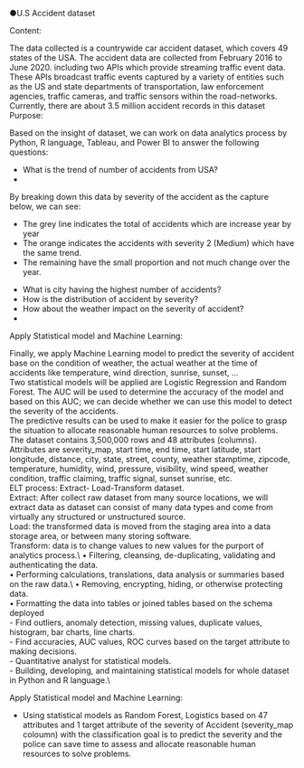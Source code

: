 ●U.S Accident dataset

Content:

The data collected is a countrywide car accident dataset, which covers 49 states of the USA. The accident data are collected from February 2016 to June 2020. including two APIs which provide streaming traffic event data. These APIs broadcast traffic events captured by a variety of entities such as the US and state departments of transportation, law enforcement agencies, traffic cameras, and traffic sensors within the road-networks. Currently, there are about 3.5 million accident records in this dataset\
Purpose:

Based on the insight of dataset, we can work on data analytics process by Python, R language, Tableau, and Power BI to answer the following questions:
+ What is the trend of number of accidents from USA?
+
By breaking down this data by severity of the accident as the capture below, we can see:

- The grey line indicates the total of accidents which are increase year by year
- The orange indicates the accidents with severity 2 (Medium) which have the same trend.
- The remaining have the small proportion and not much change over the year.
+ What is city having the highest number of accidents?
+ How is the distribution of accident by severity?
+ How about the weather impact on the severity of accident?
+ 
Apply Statistical model and Machine Learning:

Finally, we apply Machine Learning model to predict the severity of accident base on the condition of weather, the actual weather at the time of accidents like temperature, wind direction, sunrise, sunset, ...\
Two statistical models will be applied are Logistic Regression and Random Forest. The AUC will be used to determine the accuracy of the model and based on this AUC; we can decide whether we can use this model to detect the severity of the accidents.\
The predictive results can be used to make it easier for the police to grasp the situation to allocate reasonable human resources to solve problems.
The dataset contains 3,500,000 rows and 48 attributes (columns).\
Attributes are severity_map, start time, end time, start latitude, start longitude, distance, city, state, street, county, weather stamptime, zipcode, temperature, humidity, wind, pressure, visibility, wind speed, weather condition, traffic claiming, traffic signal, sunset sunrise, etc.\
ELT process: Extract- Load-Transform dataset.\
Extract: After collect raw dataset from many source locations, we will extract data as dataset can consist of many data types and come from virtually any structured or unstructured source.\
Load: the transformed data is moved from the staging area into a data storage area, or between many storing software.\
Transform: data is to change values to new values for the purport of analytics process.\ 
•	Filtering, cleansing, de-duplicating, validating and authenticating the data.\
•	Performing calculations, translations, data analysis or summaries based on the raw data.\ 
•	Removing, encrypting, hiding, or otherwise protecting data.\
•	Formatting the data into tables or joined tables based on the schema deployed\
         - Find outliers, anomaly detection, missing values, duplicate values, histogram, bar charts, line charts.\
         - Find accuracies, AUC values, ROC curves based on the target attribute to making decisions.\
         - Quantitative analyst for statistical models.\
         - Building, developing, and maintaining statistical models for whole dataset in Python and R language.\

Apply Statistical model and Machine Learning:

- Using statistical models as Random Forest, Logistics based on 47 attributes and 1 target attribute of the severity of Accident (severity_map coloumn) with the classification goal is to predict the severity and the police can save time to assess and allocate reasonable human resources to solve problems.
